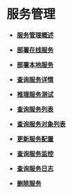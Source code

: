 # 服务管理<a name="modelarts_04_0199"></a>

-   **[服务管理概述](服务管理概述.md)**  

-   **[部署在线服务](部署在线服务.md)**  

-   **[部署本地服务](部署本地服务.md)**  

-   **[查询服务详情](查询服务详情.md)**  

-   **[推理服务测试](推理服务测试.md)**  

-   **[查询服务列表](查询服务列表.md)**  

-   **[查询服务对象列表](查询服务对象列表.md)**  

-   **[更新服务配置](更新服务配置.md)**  

-   **[查询服务监控](查询服务监控.md)**  

-   **[查询服务日志](查询服务日志.md)**  

-   **[删除服务](删除服务.md)**  


